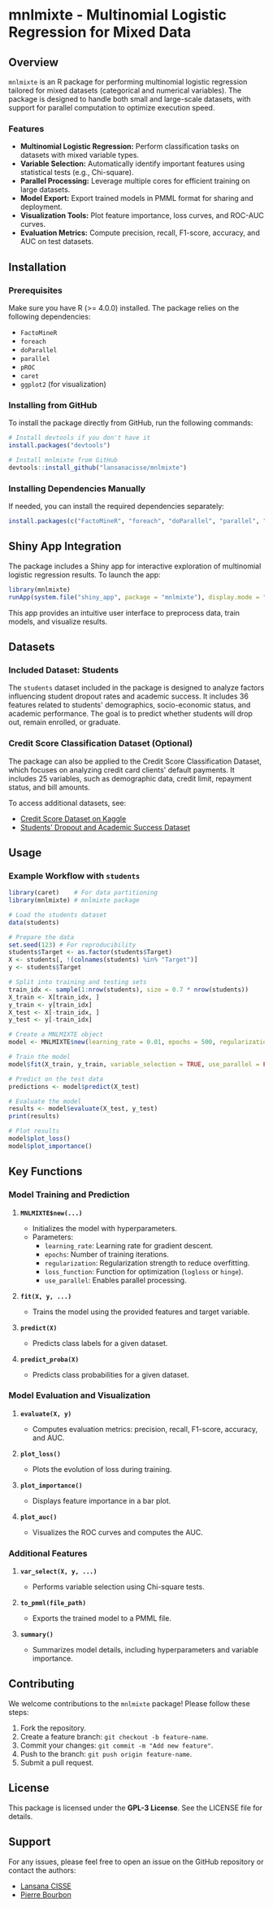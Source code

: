 # mnlmixte - Multinomial Logistic Regression for Mixed Data

## Overview

`mnlmixte` is an R package for performing multinomial logistic regression tailored for mixed datasets (categorical and numerical variables). The package is designed to handle both small and large-scale datasets, with support for parallel computation to optimize execution speed.

### Features

-   **Multinomial Logistic Regression:** Perform classification tasks on datasets with mixed variable types.
-   **Variable Selection:** Automatically identify important features using statistical tests (e.g., Chi-square).
-   **Parallel Processing:** Leverage multiple cores for efficient training on large datasets.
-   **Model Export:** Export trained models in PMML format for sharing and deployment.
-   **Visualization Tools:** Plot feature importance, loss curves, and ROC-AUC curves.
-   **Evaluation Metrics:** Compute precision, recall, F1-score, accuracy, and AUC on test datasets.

## Installation

### Prerequisites

Make sure you have R (\>= 4.0.0) installed. The package relies on the following dependencies:

-   `FactoMineR`
-   `foreach`
-   `doParallel`
-   `parallel`
-   `pROC`
-   `caret`
-   `ggplot2` (for visualization)

### Installing from GitHub

To install the package directly from GitHub, run the following commands:

```r
# Install devtools if you don't have it
install.packages("devtools")

# Install mnlmixte from GitHub
devtools::install_github("lansanacisse/mnlmixte")
```

### Installing Dependencies Manually

If needed, you can install the required dependencies separately:

```r
install.packages(c("FactoMineR", "foreach", "doParallel", "parallel", "pROC", "caret", "ggplot2","shiny", "shinydashboard", "shinyjs", "DT", "readxl", "ggplot2", "dplyr","reshape2 "))
```

## Shiny App Integration

The package includes a Shiny app for interactive exploration of multinomial logistic regression results. To launch the app:

```r
library(mnlmixte)
runApp(system.file("shiny_app", package = "mnlmixte"), display.mode = "normal")
```

This app provides an intuitive user interface to preprocess data, train models, and visualize results.

## Datasets

### Included Dataset: Students

The `students` dataset included in the package is designed to analyze factors influencing student dropout rates and academic success. It includes 36 features related to students' demographics, socio-economic status, and academic performance. The goal is to predict whether students will drop out, remain enrolled, or graduate.

### Credit Score Classification Dataset (Optional)

The package can also be applied to the Credit Score Classification Dataset, which focuses on analyzing credit card clients' default payments. It includes 25 variables, such as demographic data, credit limit, repayment status, and bill amounts.

To access additional datasets, see:
- [Credit Score Dataset on Kaggle](https://www.kaggle.com/datasets/sudhanshu2198/processed-data-credit-score)
- [Students' Dropout and Academic Success Dataset](https://archive.ics.uci.edu/dataset/697/predict+students+dropout+and+academic+success)

## Usage

### Example Workflow with `students`

```r
library(caret)    # For data partitioning
library(mnlmixte) # mnlmixte package

# Load the students dataset
data(students)

# Prepare the data
set.seed(123) # For reproducibility
students$Target <- as.factor(students$Target)
X <- students[, !(colnames(students) %in% "Target")]
y <- students$Target

# Split into training and testing sets
train_idx <- sample(1:nrow(students), size = 0.7 * nrow(students))
X_train <- X[train_idx, ]
y_train <- y[train_idx]
X_test <- X[-train_idx, ]
y_test <- y[-train_idx]

# Create a MNLMIXTE object
model <- MNLMIXTE$new(learning_rate = 0.01, epochs = 500, regularization = 0.01)

# Train the model
model$fit(X_train, y_train, variable_selection = TRUE, use_parallel = FALSE)

# Predict on the test data
predictions <- model$predict(X_test)

# Evaluate the model
results <- model$evaluate(X_test, y_test)
print(results)

# Plot results
model$plot_loss()
model$plot_importance()
```

## Key Functions

### Model Training and Prediction

1. **`MNLMIXTE$new(...)`**
   - Initializes the model with hyperparameters.
   - Parameters:
     - `learning_rate`: Learning rate for gradient descent.
     - `epochs`: Number of training iterations.
     - `regularization`: Regularization strength to reduce overfitting.
     - `loss_function`: Function for optimization (`logloss` or `hinge`).
     - `use_parallel`: Enables parallel processing.

2. **`fit(X, y, ...)`**
   - Trains the model using the provided features and target variable.

3. **`predict(X)`**
   - Predicts class labels for a given dataset.

4. **`predict_proba(X)`**
   - Predicts class probabilities for a given dataset.

### Model Evaluation and Visualization

1. **`evaluate(X, y)`**
   - Computes evaluation metrics: precision, recall, F1-score, accuracy, and AUC.

2. **`plot_loss()`**
   - Plots the evolution of loss during training.

3. **`plot_importance()`**
   - Displays feature importance in a bar plot.

4. **`plot_auc()`**
   - Visualizes the ROC curves and computes the AUC.

### Additional Features

1. **`var_select(X, y, ...)`**
   - Performs variable selection using Chi-square tests.

2. **`to_pmml(file_path)`**
   - Exports the trained model to a PMML file.

3. **`summary()`**
   - Summarizes model details, including hyperparameters and variable importance.



## Contributing

We welcome contributions to the `mnlmixte` package! Please follow these steps:

1. Fork the repository.
2. Create a feature branch: `git checkout -b feature-name`.
3. Commit your changes: `git commit -m "Add new feature"`.
4. Push to the branch: `git push origin feature-name`.
5. Submit a pull request.

## License

This package is licensed under the **GPL-3 License**. See the LICENSE file for details.

## Support

For any issues, please feel free to open an issue on the GitHub repository or contact the authors:

-   [Lansana CISSE](https://github.com/lansanacisse)
-   [Pierre Bourbon](https://github.com/pbrbn)
